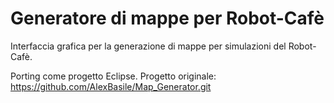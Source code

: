 # Generatore di mappe per Robot-Cafè

Interfaccia grafica per la generazione di mappe per simulazioni del Robot-Cafè.

Porting come progetto Eclipse. Progetto originale: https://github.com/AlexBasile/Map_Generator.git
